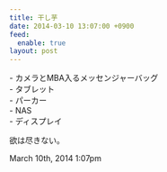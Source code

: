 ```yaml
---
title: 干し芋
date: 2014-03-10 13:07:00 +0900
feed:
  enable: true
layout: post
---
```

<p>      - カメラとMBA入るメッセンジャーバッグ<br>      - タブレット <br>      - パーカー <br>      - NAS<br>      - ディスプレイ    </p>    <p>欲は尽きない。</p>    <div id="footer">      <span id="timestamp"> March 10th, 2014 1:07pm </span>    </div>

